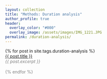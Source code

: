```yaml
---
layout: collection
title: "Methods: Duration analysis"
author_profile: true
header:  
  overlay_color: "#000"
  overlay_image: /assets/images/IMG_1221.JPG
permalink: /duration-analysis/
---
```


<dl>
  {% for post in site.tags.duration-analysis %}
       <dt><a href="{{ post.url }}">{{ post.title }}</a></dt>
       <font color="gray"><em>{{ post.excerpt }}<br></em>
       <br>
  {% endfor %}


